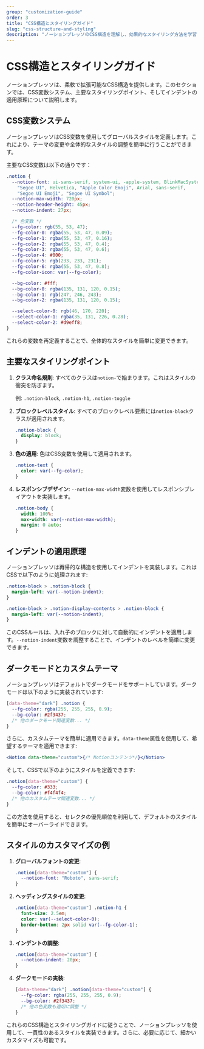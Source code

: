 ```yaml
---
group: "customization-guide"
order: 3
title: "CSS構造とスタイリングガイド"
slug: "css-structure-and-styling"
description: "ノーションプレッソのCSS構造を理解し、効果的なスタイリング方法を学習します。"
---
```


# CSS構造とスタイリングガイド

ノーションプレッソは、柔軟で拡張可能なCSS構造を提供します。このセクションでは、CSS変数システム、主要なスタイリングポイント、そしてインデントの適用原理について説明します。

## CSS変数システム

ノーションプレッソはCSS変数を使用してグローバルスタイルを定義します。これにより、テーマの変更や全体的なスタイルの調整を簡単に行うことができます。

主要なCSS変数は以下の通りです：

```css
.notion {
  --notion-font: ui-sans-serif, system-ui, -apple-system, BlinkMacSystemFont,
    "Segoe UI", Helvetica, "Apple Color Emoji", Arial, sans-serif,
    "Segoe UI Emoji", "Segoe UI Symbol";
  --notion-max-width: 720px;
  --notion-header-height: 45px;
  --notion-indent: 27px;

  /* 色変数 */
  --fg-color: rgb(55, 53, 47);
  --fg-color-0: rgba(55, 53, 47, 0.09);
  --fg-color-1: rgba(55, 53, 47, 0.16);
  --fg-color-2: rgba(55, 53, 47, 0.4);
  --fg-color-3: rgba(55, 53, 47, 0.6);
  --fg-color-4: #000;
  --fg-color-5: rgb(233, 233, 231);
  --fg-color-6: rgba(55, 53, 47, 0.8);
  --fg-color-icon: var(--fg-color);

  --bg-color: #fff;
  --bg-color-0: rgba(135, 131, 120, 0.15);
  --bg-color-1: rgb(247, 246, 243);
  --bg-color-2: rgba(135, 131, 120, 0.15);

  --select-color-0: rgb(46, 170, 220);
  --select-color-1: rgba(35, 131, 226, 0.28);
  --select-color-2: #d9eff8;
}
```

これらの変数を再定義することで、全体的なスタイルを簡単に変更できます。

## 主要なスタイリングポイント

1. **クラス命名規則**: すべてのクラスは`notion-`で始まります。これはスタイルの衝突を防ぎます。

   例: `.notion-block`, `.notion-h1`, `.notion-toggle`

2. **ブロックレベルスタイル**: すべてのブロックレベル要素には`notion-block`クラスが適用されます。

   ```css
   .notion-block {
     display: block;
   }
   ```

3. **色の適用**: 色はCSS変数を使用して適用されます。

   ```css
   .notion-text {
     color: var(--fg-color);
   }
   ```

4. **レスポンシブデザイン**: `--notion-max-width`変数を使用してレスポンシブレイアウトを実装します。

   ```css
   .notion-body {
     width: 100%;
     max-width: var(--notion-max-width);
     margin: 0 auto;
   }
   ```

## インデントの適用原理

ノーションプレッソは再帰的な構造を使用してインデントを実装します。これはCSSで以下のように処理されます:

```css
.notion-block > .notion-block {
  margin-left: var(--notion-indent);
}

.notion-block > .notion-display-contents > .notion-block {
  margin-left: var(--notion-indent);
}
```

このCSSルールは、入れ子のブロックに対して自動的にインデントを適用します。`--notion-indent`変数を調整することで、インデントのレベルを簡単に変更できます。

## ダークモードとカスタムテーマ

ノーションプレッソはデフォルトでダークモードをサポートしています。ダークモードは以下のように実装されています:

```css
[data-theme="dark"] .notion {
  --fg-color: rgba(255, 255, 255, 0.9);
  --bg-color: #2f3437;
  /* 他のダークモード関連変数... */
}
```

さらに、カスタムテーマを簡単に適用できます。`data-theme`属性を使用して、希望するテーマを適用できます:

```jsx
<Notion data-theme="custom">{/* Notionコンテンツ*/}</Notion>
```

そして、CSSで以下のようにスタイルを定義できます:

```css
.notion[data-theme="custom"] {
  --fg-color: #333;
  --bg-color: #f4f4f4;
  /* 他のカスタムテーマ関連変数... */
}
```

この方法を使用すると、セレクタの優先順位を利用して、デフォルトのスタイルを簡単にオーバーライドできます。

## スタイルのカスタマイズの例

1. **グローバルフォントの変更**:

   ```css
   .notion[data-theme="custom"] {
     --notion-font: "Roboto", sans-serif;
   }
   ```

2. **ヘッディングスタイルの変更**:

   ```css
   .notion[data-theme="custom"] .notion-h1 {
     font-size: 2.5em;
     color: var(--select-color-0);
     border-bottom: 2px solid var(--fg-color-1);
   }
   ```

3. **インデントの調整**:

   ```css
   .notion[data-theme="custom"] {
     --notion-indent: 20px;
   }
   ```

4. **ダークモードの実装**:

   ```css
   [data-theme="dark"] .notion[data-theme="custom"] {
     --fg-color: rgba(255, 255, 255, 0.9);
     --bg-color: #2f3437;
     /* 他の色変数も適切に調整 */
   }
   ```

これらのCSS構造とスタイリングガイドに従うことで、ノーションプレッソを使用して、一貫性のあるスタイルを実装できます。さらに、必要に応じて、細かいカスタマイズも可能です。
